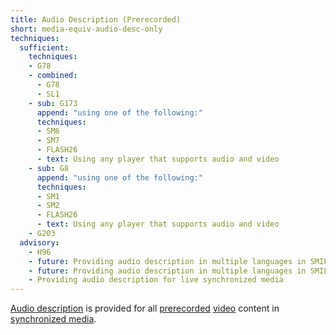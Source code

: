 ```yaml
---
title: Audio Description (Prerecorded)
short: media-equiv-audio-desc-only
techniques:
  sufficient:
    techniques:
    - G78
    - combined:
      - G78
      - SL1
    - sub: G173
      append: "using one of the following:"
      techniques:
      - SM6
      - SM7
      - FLASH26
      - text: Using any player that supports audio and video
    - sub: G8
      append: "using one of the following:"
      techniques:
      - SM1
      - SM2
      - FLASH26
      - text: Using any player that supports audio and video
    - G203
  advisory:
    - H96
    - future: Providing audio description in multiple languages in SMIL 1.0
    - future: Providing audio description in multiple languages in SMIL 2.0
    - Providing audio description for live synchronized media
---
```


<a href="http://www.w3.org/TR/2008/REC-WCAG20-20081211/#audiodescdef" class="termref">Audio description</a> is provided for all <a href="http://www.w3.org/TR/2008/REC-WCAG20-20081211/#prerecordeddef" class="termref">prerecorded</a> <a href="http://www.w3.org/TR/2008/REC-WCAG20-20081211/#videodef" class="termref">video</a> content in <a href="http://www.w3.org/TR/2008/REC-WCAG20-20081211/#synchronizedmediadef" class="termref">synchronized media</a>.